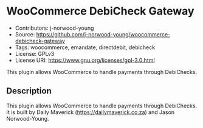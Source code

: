# WooCommerce DebiCheck Gateway

- Contributors: j-norwood-young
- Source: https://github.com/j-norwood-young/woocommerce-debicheck-gateway
- Tags: woocommerce, emandate, directdebit, debicheck
- License: GPLv3
- License URI: https://www.gnu.org/licenses/gpl-3.0.html

This plugin allows WooCommerce to handle payments through DebiChecks.

## Description

This plugin allows WooCommerce to handle payments through DebiChecks. It is built by Daily Maverick (https://dailymaverick.co.za) and Jason Norwood-Young.
